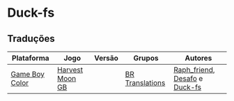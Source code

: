 # Duck-fs

## Traduções

| Plataforma | Jogo | Versão | Grupos | Autores |
| ----------- | ----------- | ----------- | ----------- | ----------- |
| [Game Boy Color](../../traducoes/game-boy-color/) | [Harvest Moon GB](../../traducoes/game-boy-color/harvest-moon-gb_raph_friend-desafo-duck-fs/) |  | [BR Translations](../../grupos/br-translations/) | [Raph\_friend](../../autores/raph_friend/), [Desafo](../../autores/desafo/) e [Duck\-fs](../../autores/duck-fs/) |